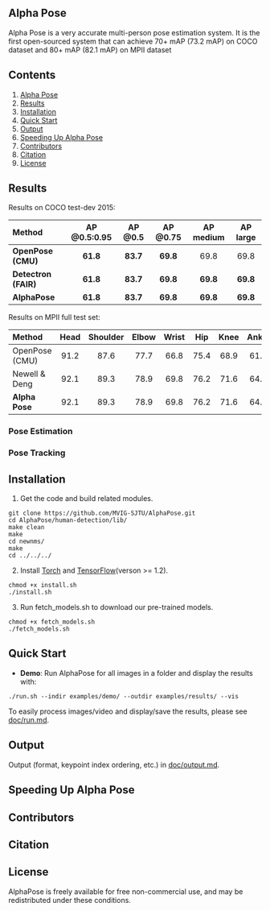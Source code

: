 ## Alpha Pose
Alpha Pose is a very accurate multi-person pose estimation system. It is the first open-sourced system that can achieve 70+ mAP (73.2 mAP) on COCO dataset and 80+ mAP (82.1 mAP) on MPII dataset

## Contents
1. [Alpha Pose](#alpha-pose)
2. [Results](#results)
3. [Installation](#installation)
4. [Quick Start](#quick-start)
5. [Output](#output)
6. [Speeding Up Alpha Pose](#speeding-up-alpha-pose)
7. [Contributors](#contributors)
9. [Citation](#citation)
10. [License](#license)



## Results
Results on COCO test-dev 2015:
<center>

| Method | AP @0.5:0.95 | AP @0.5 | AP @0.75 | AP medium | AP large |
|:-------|:-----:|:-------:|:-------:|:-------:|:-------:|
| **OpenPose (CMU)** | **61.8** | **83.7** | **69.8** | 69.8 | 69.8 |
| **Detectron (FAIR)** | **61.8** | **83.7** | **69.8** | **69.8** | **69.8** |
| **AlphaPose** | **61.8** | **83.7** | **69.8** | **69.8** | **69.8** |

</center>

Results on MPII full test set:
<center>

| Method | Head | Shoulder | Elbow | Wrist | Hip | Knee | Ankle | Ave |
|:-------|:-----:|:-------:|:-------:|:-------:|:-------:|:-------:|:-------:|:-------:|
| OpenPose (CMU) | 91.2 | 87.6 | 77.7 | 66.8 | 75.4 | 68.9 | 61.7 | 75.6 |
| Newell & Deng | 92.1 | 89.3 | 78.9 | 69.8 | 76.2 | 71.6 | 64.7 | 77.5 |
| **Alpha Pose** | 92.1 | 89.3 | 78.9 | 69.8 | 76.2 | 71.6 | 64.7 | 82.1 |

</center>

### Pose Estimation

### Pose Tracking


## Installation
1. Get the code and build related modules.
  ```Shell
  git clone https://github.com/MVIG-SJTU/AlphaPose.git
  cd AlphaPose/human-detection/lib/
  make clean
  make
  cd newnms/
  make
  cd ../../../
  ```
2. Install [Torch](https://github.com/torch/distro) and [TensorFlow](https://www.tensorflow.org/install/)(verson >= 1.2).
  ```Shell
  chmod +x install.sh
  ./install.sh
  ```
3. Run fetch_models.sh to download our pre-trained models.
  ```Shell
  chmod +x fetch_models.sh
  ./fetch_models.sh
  ```

## Quick Start
- **Demo**:  Run AlphaPose for all images in a folder and display the results with:
```
./run.sh --indir examples/demo/ --outdir examples/results/ --vis
```

To easily process images/video and display/save the results, please see [doc/run.md](doc/run.md).

## Output
Output (format, keypoint index ordering, etc.) in [doc/output.md](doc/output.md).



## Speeding Up Alpha Pose


## Contributors


## Citation



## License
AlphaPose is freely available for free non-commercial use, and may be redistributed under these conditions. 